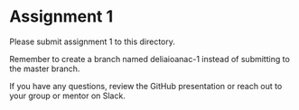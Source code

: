# Assignment 1

Please submit assignment 1 to this directory.

Remember to create a branch named deliaioanac-1 
instead of submitting to the master branch.

If you have any questions, review the GitHub presentation or reach
out to your group or mentor on Slack.
